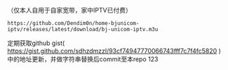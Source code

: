 （仅本人自用于自家宽带，家中IPTV已付费）<br>
```
https://github.com/Dendim0n/home-bjunicom-iptv/releases/latest/download/bj-unicom-iptv.m3u
```
定期获取github gist( https://gist.github.com/sdhzdmzzl/93cf74947770066743fff7c7f4fc5820 ) 中的地址更新，并做字符串替换后commit至本repo
123
